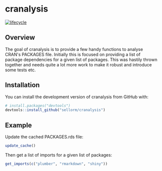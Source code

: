 # cranalysis

[![lifecycle](https://img.shields.io/badge/lifecycle-experimental-orange.svg)](https://www.tidyverse.org/lifecycle/#experimental)

## Overview

The goal of cranalysis is to provide a few handy functions to analyse CRAN's PACKAGES file. Initially this is focused on providing a list of package dependencies for a given list of packages. This was hastily thrown together and needs quite a lot more work to make it robust and introduce some tests etc.

## Installation

You can install the development version of cranalysis from GitHub with:

``` r
# install.packages("devtools")
devtools::install_github("sellorm/cranalysis")
```

## Example

Update the cached PACKAGES.rds file:

``` r
update_cache()
```

Then get a list of imports for a given list of packages:

``` r
get_imports(c("plumber", "rmarkdown", "shiny"))
```

